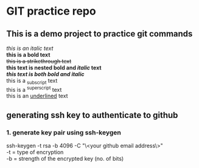# GIT practice repo
## This is a demo project to practice git commands
*this is an italic text*<br>
**this is a bold text**<br>
~~this is a strikethrough text~~<br>
**this text is nested bold and _italic_ text**<br>
***this text is both bold and italic***<br>
this is a <sub>subscript</sub> text<br>
this is a <sup>superscript</sup> text<br>
this is an <ins>underlined</ins> text<br>

## generating ssh key to authenticate to github
### 1. generate key pair using ssh-keygen
ssh-keygen -t rsa -b 4096 -C "\\<your github email address\\>" <br>
-t = type of encryption<br>
-b = strength of the encrypted key (no. of bits) <br>
